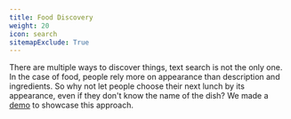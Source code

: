```yaml
---
title: Food Discovery
weight: 20
icon: search
sitemapExclude: True
---
```


There are multiple ways to discover things, text search is not the only one. 
In the case of food, people rely more on appearance than description and ingredients.
So why not let people choose their next lunch by its appearance, even if they don't know the name of the dish? We made a [demo](https://food-discovery.qdrant.tech/) to showcase this approach.